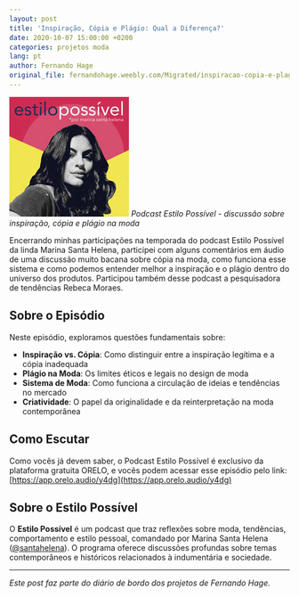 ```yaml
---
layout: post
title: 'Inspiração, Cópia e Plágio: Qual a Diferença?'
date: 2020-10-07 15:00:00 +0200
categories: projetos moda
lang: pt
author: Fernando Hage
original_file: fernandohage.weebly.com/Migrated/inspiracao-copia-e-plagio-qual-a-diferenca.html
---
```


![Podcast Estilo Possível - Logo](/assets/images/2020-10-07-inspiracao-copia-plagio-diferenca-moda.jpg)
*Podcast Estilo Possível - discussão sobre inspiração, cópia e plágio na moda*

Encerrando minhas participações na temporada do podcast Estilo Possível da linda Marina Santa Helena, participei com alguns comentários em áudio de uma discussão muito bacana sobre cópia na moda, como funciona esse sistema e como podemos entender melhor a inspiração e o plágio dentro do universo dos produtos. Participou também desse podcast a pesquisadora de tendências Rebeca Moraes.

## Sobre o Episódio

Neste episódio, exploramos questões fundamentais sobre:

- **Inspiração vs. Cópia**: Como distinguir entre a inspiração legítima e a cópia inadequada
- **Plágio na Moda**: Os limites éticos e legais no design de moda
- **Sistema de Moda**: Como funciona a circulação de ideias e tendências no mercado
- **Criatividade**: O papel da originalidade e da reinterpretação na moda contemporânea

## Como Escutar

Como vocês já devem saber, o Podcast Estilo Possível é exclusivo da plataforma gratuita ORELO, e vocês podem acessar esse episódio pelo link: [https://app.orelo.audio/y4dg](https://app.orelo.audio/y4dg)

## Sobre o Estilo Possível

O **Estilo Possível** é um podcast que traz reflexões sobre moda, tendências, comportamento e estilo pessoal, comandado por Marina Santa Helena ([@santahelena](https://instagram.com/santahelena)). O programa oferece discussões profundas sobre temas contemporâneos e históricos relacionados à indumentária e sociedade.

---

*Este post faz parte do diário de bordo dos projetos de Fernando Hage.*
